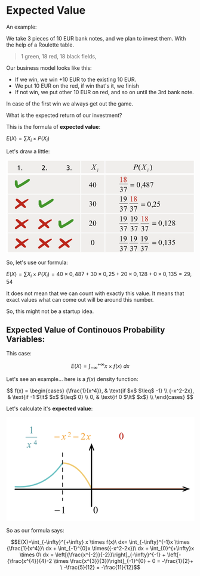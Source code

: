 # Expected Value

An example:

We take 3 pieces of 10 EUR bank notes, and we plan to invest them. With the help of a Roulette table.

> 1 green, 18 red, 18 black fields,

Our business model looks like this:
- If we win, we win +10 EUR to the existing 10 EUR.
- We put 10 EUR on the red, if win that's it, we finish
- If not win, we put other 10 EUR on red, and so on until the 3rd bank note.

In case of the first win we always get out the game.

What is the expected return of our investment?

This is the formula of **expected value**:

$E(X)=\sum X_i \times P(X_i)$

Let's draw a little:

![Expected Value](https://github.com/ernestdolog/probability-theory/blob/main/assets/expected_value_1.png)

So, let's use our formula:

$E(X)=\sum X_i \times P(X_i) = 40 \times 0,487 + 30 \times 0,25 + 20 \times 0,128 + 0 \times 0,135 = 29,54$

It does not mean that we can count with exactly this value. It means that exact values what can come out will be around this number.

So, this might not be a startup idea.

## Expected Value of Continouos Probability Variables:

This case:

$$E(X)=\int_{-\infty}^{+\infty} x \times f(x)\ dx$$

Let's see an example... here is a $f(x)$ density function:

$$   f(x) =
\begin{cases}
{\frac{1}{x^4}},  & \text{if $x$ $\leq$ -1} \\
{-x^2-2x}, & \text{if -1 $\lt$ $x$ $\leq$ 0} \\
0,  & \text{if 0 $\lt$ $x$} \\
\end{cases} $$

Let's calculate it's **expected value**:

![Expected Value Density Function](https://github.com/ernestdolog/probability-theory/blob/main/assets/expected_value_2.png)

So as our formula says:

$$E(X)=\int_{-\infty}^{+\infty} x \times f(x)\ dx= \int_{-\infty}^{-1}x \times {\frac{1}{x^4}}\ dx + \int_{-1}^{0}x \times({-x^2-2x})\ dx +  \int_{0}^{+\infty}x \times 0\ dx = \left[{\frac{x^{-2}}{-2}}\right]_{-\infty}^{-1} + \left[-{\frac{x^{4}}{4}-2 \times \frac{x^{3}}{3}}\right]_{-1}^{0} + 0 = -\frac{1}{2}+ \ -\frac{5}{12} = -\frac{11}{12}$$
